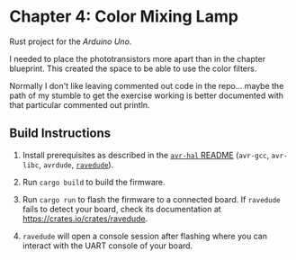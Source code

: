 # Chapter 4: Color Mixing Lamp

Rust project for the _Arduino Uno_.

I needed to place the phototransistors more apart than in the chapter blueprint. This created the space to be able to use the color filters.

Normally I don't like leaving commented out code in the repo... maybe the path of my stumble to get the exercise working is better documented with that particular commented out println.

## Build Instructions

1. Install prerequisites as described in the [`avr-hal` README] (`avr-gcc`, `avr-libc`, `avrdude`, [`ravedude`]).

2. Run `cargo build` to build the firmware.

3. Run `cargo run` to flash the firmware to a connected board.  If `ravedude`
   fails to detect your board, check its documentation at
   <https://crates.io/crates/ravedude>.

4. `ravedude` will open a console session after flashing where you can interact
   with the UART console of your board.

[`avr-hal` README]: https://github.com/Rahix/avr-hal#readme
[`ravedude`]: https://crates.io/crates/ravedude
